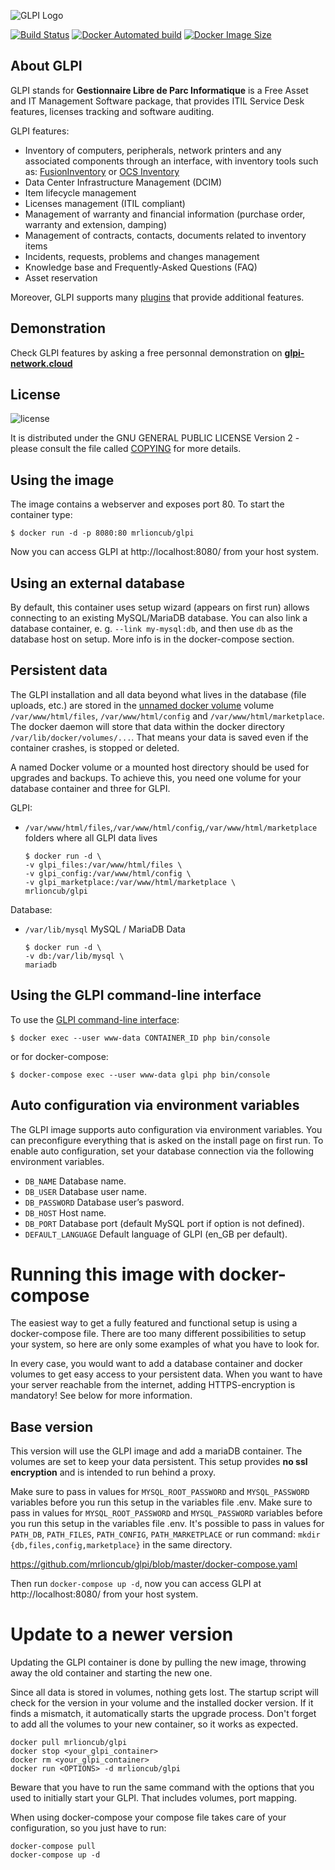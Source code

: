 ![GLPI Logo](https://raw.githubusercontent.com/glpi-project/glpi/master/pics/logos/logo-GLPI-250-black.png)

[![Build Status](https://img.shields.io/docker/cloud/build/mrlioncub/glpi)](https://hub.docker.com/r/mrlioncub/glpi)
[![Docker Automated build](https://img.shields.io/docker/cloud/automated/mrlioncub/glpi)](https://hub.docker.com/r/mrlioncub/glpi)
[![Docker Image Size](https://img.shields.io/docker/image-size/mrlioncub/glpi/latest)](https://hub.docker.com/r/mrlioncub/glpi)

## About GLPI

GLPI stands for **Gestionnaire Libre de Parc Informatique** is a Free Asset and IT Management Software package, that provides ITIL Service Desk features, licenses tracking and software auditing.

GLPI features:
* Inventory of computers, peripherals, network printers and any associated components through an interface, with inventory tools such as: [FusionInventory](http://fusioninventory.org/) or [OCS Inventory](https://www.ocsinventory-ng.org/)
* Data Center Infrastructure Management (DCIM)
* Item lifecycle management
* Licenses management (ITIL compliant)
* Management of warranty and financial information (purchase order, warranty and extension, damping)
* Management of contracts, contacts, documents related to inventory items
* Incidents, requests, problems and changes management
* Knowledge base and Frequently-Asked Questions (FAQ)
* Asset reservation

Moreover, GLPI supports many [plugins](http://plugins.glpi-project.org) that provide additional features.

## Demonstration

Check GLPI features by asking a free personnal demonstration on **[glpi-network.cloud](https://www.glpi-network.cloud)**

## License

![license](https://img.shields.io/github/license/glpi-project/glpi.svg)

It is distributed under the GNU GENERAL PUBLIC LICENSE Version 2 - please consult the file called [COPYING](https://raw.githubusercontent.com/glpi-project/glpi/master/COPYING.txt) for more details.

## Using the image

The image contains a webserver and exposes port 80. To start the container type:

```console
$ docker run -d -p 8080:80 mrlioncub/glpi
```

Now you can access GLPI at http://localhost:8080/ from your host system.

## Using an external database

By default, this container uses setup wizard (appears on first run) allows connecting to an existing MySQL/MariaDB database. You can also link a database container, e. g. `--link my-mysql:db`, and then use `db` as the database host on setup. More info is in the docker-compose section.

## Persistent data

The GLPI installation and all data beyond what lives in the database (file uploads, etc.) are stored in the [unnamed docker volume](https://docs.docker.com/engine/tutorials/dockervolumes/#adding-a-data-volume) volume `/var/www/html/files`, `/var/www/html/config` and `/var/www/html/marketplace`. The docker daemon will store that data within the docker directory `/var/lib/docker/volumes/...`. That means your data is saved even if the container crashes, is stopped or deleted.

A named Docker volume or a mounted host directory should be used for upgrades and backups. To achieve this, you need one volume for your database container and three for GLPI.

GLPI:

- `/var/www/html/files`,`/var/www/html/config`,`/var/www/html/marketplace` folders where all GLPI data lives

    ```console
    $ docker run -d \
    -v glpi_files:/var/www/html/files \
    -v glpi_config:/var/www/html/config \
    -v glpi_marketplace:/var/www/html/marketplace \
    mrlioncub/glpi
    ```

Database:

- `/var/lib/mysql` MySQL / MariaDB Data

    ```console
    $ docker run -d \
    -v db:/var/lib/mysql \
    mariadb
    ```

## Using the GLPI command-line interface

To use the [GLPI command-line interface](https://glpi-install.readthedocs.io/en/latest/command-line.html):

```console
$ docker exec --user www-data CONTAINER_ID php bin/console
```

or for docker-compose:

```console
$ docker-compose exec --user www-data glpi php bin/console
```

## Auto configuration via environment variables

The GLPI image supports auto configuration via environment variables. You can preconfigure everything that is asked on the install page on first run. To enable auto configuration, set your database connection via the following environment variables.

- `DB_NAME` Database name.
- `DB_USER` Database user name.
- `DB_PASSWORD` Database user’s pasword.
- `DB_HOST` Host name.
- `DB_PORT` Database port (default MySQL port if option is not defined).
- `DEFAULT_LANGUAGE` Default language of GLPI (en_GB per default).

# Running this image with docker-compose

The easiest way to get a fully featured and functional setup is using a docker-compose file. There are too many different possibilities to setup your system, so here are only some examples of what you have to look for.

In every case, you would want to add a database container and docker volumes to get easy access to your persistent data. When you want to have your server reachable from the internet, adding HTTPS-encryption is mandatory! See below for more information.

## Base version

This version will use the GLPI image and add a mariaDB container. The volumes are set to keep your data persistent. This setup provides **no ssl encryption** and is intended to run behind a proxy.

Make sure to pass in values for `MYSQL_ROOT_PASSWORD` and `MYSQL_PASSWORD` variables before you run this setup in the variables file .env. Make sure to pass in values for `MYSQL_ROOT_PASSWORD` and `MYSQL_PASSWORD` variables before you run this setup in the variables file .env. It's possible to pass in values for `PATH_DB`, `PATH_FILES`, `PATH_CONFIG`,  `PATH_MARKETPLACE` or run command: `mkdir {db,files,config,marketplace}` in the same directory.

https://github.com/mrlioncub/glpi/blob/master/docker-compose.yaml

Then run `docker-compose up -d`, now you can access GLPI at http://localhost:8080/ from your host system.

# Update to a newer version

Updating the GLPI container is done by pulling the new image, throwing away the old container and starting the new one.

Since all data is stored in volumes, nothing gets lost. The startup script will check for the version in your volume and the installed docker version. If it finds a mismatch, it automatically starts the upgrade process. Don't forget to add all the volumes to your new container, so it works as expected.

```console
docker pull mrlioncub/glpi
docker stop <your_glpi_container>
docker rm <your_glpi_container>
docker run <OPTIONS> -d mrlioncub/glpi
```

Beware that you have to run the same command with the options that you used to initially start your GLPI. That includes volumes, port mapping.

When using docker-compose your compose file takes care of your configuration, so you just have to run:

```console
docker-compose pull
docker-compose up -d
```
